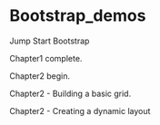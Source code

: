 Bootstrap_demos
===============

Jump Start Bootstrap

Chapter1 complete.

Chapter2 begin.

Chapter2 - Building a basic grid.

Chapter2 - Creating a dynamic layout
